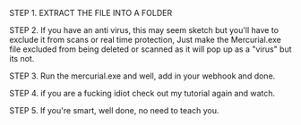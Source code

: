 STEP 1. EXTRACT THE FILE INTO A FOLDER

STEP 2. If you have an anti virus, this may seem sketch but you'll have to exclude it from scans or real time protection, Just make the Mercurial.exe file excluded from being deleted or scanned as it will pop up as a "virus" but its not.

STEP 3. Run the mercurial.exe and well, add in your webhook and done.

STEP 4. if you are a fucking idiot check out my tutorial again and watch.

STEP 5. If you're smart, well done, no need to teach you.
